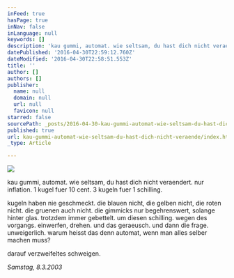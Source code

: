 ```yaml
---
inFeed: true
hasPage: true
inNav: false
inLanguage: null
keywords: []
description: 'kau gummi, automat. wie seltsam, du hast dich nicht veraendert. nur inflation. 1 kugel fuer 10 cent. 3 kugeln fuer 1 schilling.'
datePublished: '2016-04-30T22:59:12.760Z'
dateModified: '2016-04-30T22:58:51.553Z'
title: ''
author: []
authors: []
publisher:
  name: null
  domain: null
  url: null
  favicon: null
starred: false
sourcePath: _posts/2016-04-30-kau-gummi-automat-wie-seltsam-du-hast-dich-nicht-veraende.md
published: true
url: kau-gummi-automat-wie-seltsam-du-hast-dich-nicht-veraende/index.html
_type: Article

---
```

![](https://the-grid-user-content.s3-us-west-2.amazonaws.com/69b9f0a8-c566-49cb-93ba-8189e6a0be05.jpg)

kau gummi, automat. wie seltsam, du hast dich nicht veraendert. nur inflation. 1 kugel fuer 10 cent. 3 kugeln fuer 1 schilling.

kugeln haben nie geschmeckt. die blauen nicht, die gelben nicht, die roten nicht. die gruenen auch nicht. die gimmicks nur begehrenswert, solange hinter glas. trotzdem immer gebettelt. um diesen schilling. wegen des vorgangs. einwerfen, drehen. und das geraeusch. und dann die frage. unweigerlich. warum heisst das denn automat, wenn man alles selber machen muss?

darauf verzweifeltes schweigen.

_Samstag, 8.3.2003_